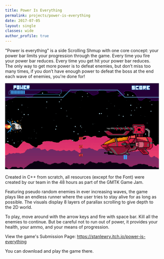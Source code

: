 ```yaml
---
title: Power Is Everything
permalink: projects/power-is-everything
date: 2017-07-05
layout: single
classes: wide
author_profile: true
---
```


"Power is everything" is a side Scrolling Shmup with one core concept: your power bar limits your progression through the game. Every time 
you fire your power bar reduces. Every time you get hit your power bar reduces. The only way to get more power is to defeat enemies, but 
don’t miss too many times, if you don’t have enough power to defeat the boss at the end each wave of enemies, you're done for!

<img src="/assets/img/projects/PIE_enemy.png" alt="Screenshot showing the player's ship and an enemy in space">

Created in C++ from scratch, all resources (except for the Font) were created by our team in the 48 hours as part of the GMTK Game Jam.

Featuring pseudo random enemies in ever increasing waves, the game plays like an endless runner where the user tries to stay alive for as long as possible. The visuals display 8 layers of parallax scrolling to give depth to the 2D world.

To play, move around with the arrow keys and fire with space bar. Kill all the enemies to continue. But be careful not to run out of power, it provides your health, your ammo, and your means of progression.

View the game's Submission Page: <https://stanlewry.itch.io/power-is-everything>

You can download and play the game there.
